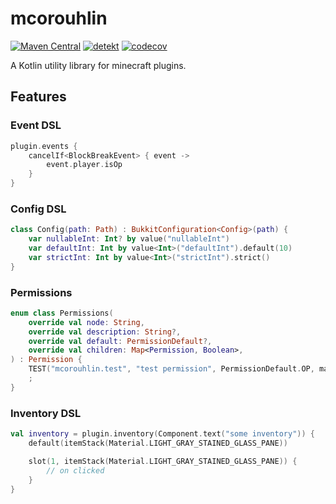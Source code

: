 # mcorouhlin

[![Maven Central](https://img.shields.io/maven-central/v/land.vani.mcorouhlin/mcorouhlin-api)](https://search.maven.org/search?q=g:land.vani.mcorouhlin)
[![detekt](https://github.com/vaniland-mc/mcorouhlin/actions/workflows/detekt.yml/badge.svg)](https://github.com/vaniland-mc/mcorouhlin/actions/workflows/detekt.yml)
[![codecov](https://codecov.io/gh/vaniland-mc/mcorouhlin/branch/main/graph/badge.svg?token=Qh9dZllma8)](https://codecov.io/gh/vaniland-mc/mcorouhlin)

A Kotlin utility library for minecraft plugins.

## Features

### Event DSL

```kotlin
plugin.events {
    cancelIf<BlockBreakEvent> { event ->
        event.player.isOp
    }
}
```

### Config DSL

```kotlin
class Config(path: Path) : BukkitConfiguration<Config>(path) {
    var nullableInt: Int? by value("nullableInt")
    var defaultInt: Int by value<Int>("defaultInt").default(10)
    var strictInt: Int by value<Int>("strictInt").strict()
}
```

### Permissions

```kotlin
enum class Permissions(
    override val node: String,
    override val description: String?,
    override val default: PermissionDefault?,
    override val children: Map<Permission, Boolean>,
) : Permission {
    TEST("mcorouhlin.test", "test permission", PermissionDefault.OP, mapOf()),
    ;
}
```

### Inventory DSL

```kotlin
val inventory = plugin.inventory(Component.text("some inventory")) {
    default(itemStack(Material.LIGHT_GRAY_STAINED_GLASS_PANE))

    slot(1, itemStack(Material.LIGHT_GRAY_STAINED_GLASS_PANE)) {
        // on clicked
    }
}
```
